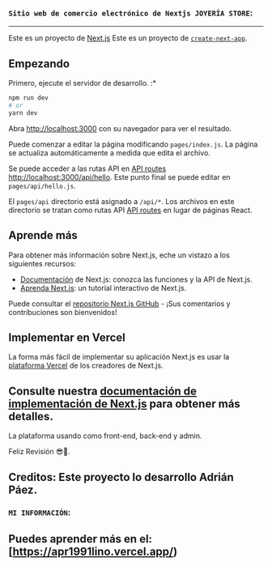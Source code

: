 ### `Sitio web de comercio electrónico de Nextjs JOYERÍA STORE`:
----------------------------------------------------------------------------------------------------------------------------------

Este es un proyecto de [Next.js](https://nextjs.org/) Este es un proyecto de [`create-next-app`](https://github.com/vercel/next.js/tree/canary/packages/create-next-app).

## Empezando

Primero, ejecute el servidor de desarrollo. :\*

```bash
npm run dev
# or
yarn dev
```

Abra [http://localhost:3000](http://localhost:3000) con su navegador para ver el resultado.

Puede comenzar a editar la página modificando `pages/index.js`. La página se actualiza automáticamente a medida que edita el archivo.

Se puede acceder a las rutas API en [API routes](https://nextjs.org/docs/api-routes/introduction) [http://localhost:3000/api/hello](http://localhost:3000/api/hello). Este punto final se puede editar en `pages/api/hello.js`.

El `pages/api` directorio está asignado a `/api/*`. Los archivos en este directorio se tratan como rutas API [API routes](https://nextjs.org/docs/api-routes/introduction) en lugar de páginas React.

## Aprende más

Para obtener más información sobre Next.js, eche un vistazo a los siguientes recursos:

- [Documentación](https://nextjs.org/docs) de Next.js: conozca las funciones y la API de Next.js.
- [Aprenda Next.js](https://nextjs.org/learn): un tutorial interactivo de Next.js.

Puede consultar el [repositorio Next.js GitHub](https://github.com/vercel/next.js/) - ¡Sus comentarios y contribuciones son bienvenidos!

## Implementar en Vercel

La forma más fácil de implementar su aplicación Next.js es usar la [plataforma Vercel](https://vercel.com/new?utm_medium=default-template&filter=next.js&utm_source=create-next-app&utm_campaign=create-next-app-readme) de los creadores de Next.js.

Consulte nuestra [documentación de implementación de Next.js](https://nextjs.org/docs/deployment) para obtener más detalles.
----------------------------------------------------------------------------------------------------------------------------------
La plataforma usando como front-end, back-end y admin.

Feliz Revisión 😎🤞.

Creditos: Este proyecto lo desarrollo Adrián Páez.
----------------------------------------------------------------------------------------------------------------------------------
### `MI INFORMACIÓN`:

Puedes aprender más en el: [https://apr1991lino.vercel.app/)
----------------------------------------------------------------------------------------------------------------------------------